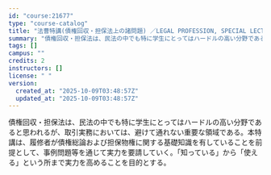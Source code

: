 ```yaml
---
id: "course:21677"
type: "course-catalog"
title: "法曹特講(債権回収・担保法上の諸問題) ／LEGAL PROFESSION, SPECIAL LECTURE"
summary: "債権回収・担保法は、民法の中でも特に学生にとってはハードルの高い分野であると思われるが、取引実務においては、避けて通れない重要な領域である。本特講は、履修者が債権総論および担保物権に関する基礎知識を有していることを前提として、事例問題等を通…"
tags: []
campus: ""
credits: 2
instructors: []
license: " "
version:
  created_at: "2025-10-09T03:48:57Z"
  updated_at: "2025-10-09T03:48:57Z"
---
```


債権回収・担保法は、民法の中でも特に学生にとってはハードルの高い分野であると思われるが、取引実務においては、避けて通れない重要な領域である。本特講は、履修者が債権総論および担保物権に関する基礎知識を有していることを前提として、事例問題等を通じて実力を要請していく。「知っている」から「使える」という所まで実力を高めることを目的とする。
